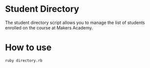 Student Directory
=================

The student directory script allows you to manage the list of students enrolled on the course at Makers Academy.

How to use
==========

```shell
ruby directory.rb
```